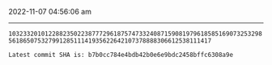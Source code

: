2022-11-07 04:56:06 am

---

`103233201012288235022387772961875747332408715908197961858516907325329856186507532799128511141935622642107378888306612538111417`

`Latest commit SHA is: b7b0cc784e4bdb42b0e6e9bdc2458bffc6308a9e `
